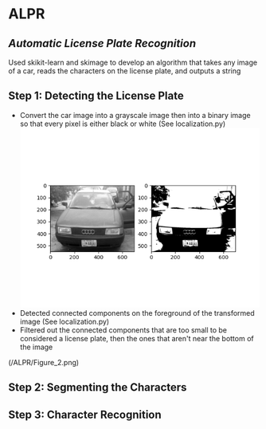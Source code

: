 # ALPR
## _Automatic License Plate Recognition_

Used skikit-learn and skimage to develop an algorithm that takes any image of a car, reads the characters on the license plate, and outputs a string

## Step 1: Detecting the License Plate
 - Convert the car image into a grayscale image then into a binary image so that every pixel is either black or white (See localization.py)\
 ![](/ALPR/Figure_1.png)
 - Detected connected components on the foreground of the transformed image (See localization.py)
 - Filtered out the connected components that are too small to be considered a license plate, then the ones that aren't near the bottom of the image

 (/ALPR/Figure_2.png)

## Step 2: Segmenting the Characters

## Step 3: Character Recognition

